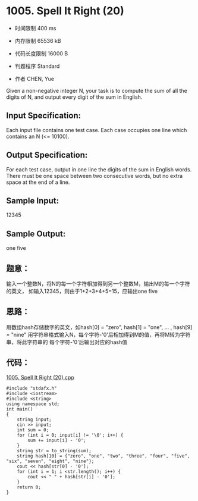 # 1005. Spell It Right (20)

* 时间限制 400 ms

* 内存限制 65536 kB

* 代码长度限制 16000 B

* 判题程序 Standard 

* 作者 CHEN, Yue



Given a non-negative integer N, your task is to compute the sum of all the digits of N, 
and output every digit of the sum in English. 



## Input Specification: 

Each input file contains one test case. Each case occupies one line which contains an N (<= 10100). 



## Output Specification: 

For each test case, output in one line the digits of the sum in English words. 
There must be one space between two consecutive words, but no extra space at the end of a line. 



## Sample Input:
12345

## Sample Output:
one five



## 题意：
输入一个整数N，将N的每一个字符相加得到另一个整数M，输出M的每一个字符的英文，
如输入12345，则由于1+2+3+4+5=15，应输出one five

## 思路：
用数组hash存储数字的英文，如hash[0] = "zero", hash[1] = "one", ... , hash[9] = "nine"
用字符串格式输入N，每个字符-'0'后相加得到M的值，再将M转为字符串，将此字符串的
每个字符-'0'后输出对应的hash值

## 代码：

[1005. Spell It Right (20).cpp](https://github.com/jerrykcode/PAT-Advanced-Level-Practise/blob/master/1005.%20Spell%20It%20Right%20(20)/1005.%20Spell%20It%20Right%20(20)_2.cpp)

    #include "stdafx.h"
    #include <iostream>
    #include <string>
    using namespace std;
    int main()
    {
    	string input;
    	cin >> input;
    	int sum = 0;
    	for (int i = 0; input[i] != '\0'; i++) {
    		sum += input[i] - '0';
    	}
    	string str = to_string(sum);
    	string hash[10] = {"zero", "one", "two", "three", "four", "five", "six", "seven", "eight", "nine"};
    	cout << hash[str[0] - '0'];
    	for (int i = 1; i <str.length(); i++) {
    		cout << " " + hash[str[i] - '0'];
    	}
        return 0;
    }

